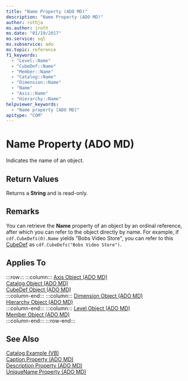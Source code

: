 ```yaml
---
title: "Name Property (ADO MD)"
description: "Name Property (ADO MD)"
author: rothja
ms.author: jroth
ms.date: "01/19/2017"
ms.service: sql
ms.subservice: ado
ms.topic: reference
f1_keywords:
  - "Level::Name"
  - "CubeDef::Name"
  - "Member::Name"
  - "Catalog::Name"
  - "Dimension::Name"
  - "Name"
  - "Axis::Name"
  - "Hierarchy::Name"
helpviewer_keywords:
  - "Name property [ADO MD]"
apitype: "COM"
---
```

# Name Property (ADO MD)
Indicates the name of an object.  
  
## Return Values  
 Returns a **String** and is read-only.  
  
## Remarks  
 You can retrieve the **Name** property of an object by an ordinal reference, after which you can refer to the object directly by name. For example, if `cdf.CubeDefs(0).Name` yields "Bobs Video Store", you can refer to this [CubeDef](./cubedef-object-ado-md.md) as `cdf.CubeDefs("Bobs Video Store")`.  
  
## Applies To  

:::row:::
    :::column:::
        [Axis Object (ADO MD)](./axis-object-ado-md.md)  
        [Catalog Object (ADO MD)](./catalog-object-ado-md.md)  
        [CubeDef Object (ADO MD)](./cubedef-object-ado-md.md)  
    :::column-end:::
    :::column:::
        [Dimension Object (ADO MD)](./dimension-object-ado-md.md)  
        [Hierarchy Object (ADO MD)](./hierarchy-object-ado-md.md)  
    :::column-end:::
    :::column:::
        [Level Object (ADO MD)](./level-object-ado-md.md)  
        [Member Object (ADO MD)](./member-object-ado-md.md)  
    :::column-end:::
:::row-end:::

## See Also  
 [Catalog Example (VB)](./catalog-example-vb.md)   
 [Caption Property (ADO MD)](./caption-property-ado-md.md)   
 [Description Property (ADO MD)](./description-property-ado-md.md)   
 [UniqueName Property (ADO MD)](./uniquename-property-ado-md.md)